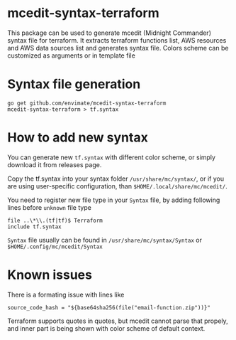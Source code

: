 # mcedit-syntax-terraform

This package can be used to generate mcedit (Midnight Commander) syntax file for terraform. It extracts terraform functions list, AWS resources and AWS data sources list and generates syntax file. Colors scheme can be customized as arguments or in template file

# Syntax file generation
    go get github.com/envimate/mcedit-syntax-terraform
    mcedit-syntax-terraform > tf.syntax

# How to add new syntax
You can generate new `tf.syntax` with different color scheme, or simply download it from releases page.

Copy the tf.syntax into your syntax folder `/usr/share/mc/syntax/`, or if you are using user-specific configuration, than `$HOME/.local/share/mc/mcedit/`.

You need to register new file type in your `Syntax` file, by adding following lines before `unknown` file type

    file ..\*\\.(tf|tf)$ Terraform
    include tf.syntax

`Syntax` file usually can be found in `/usr/share/mc/syntax/Syntax` or `$HOME/.config/mc/mcedit/Syntax`

# Known issues
There is a formating issue with lines like

    source_code_hash = "${base64sha256(file("email-function.zip"))}"

Terraform supports quotes in quotes, but mcedit cannot parse that propely, and inner part is being shown with color scheme of default context.
